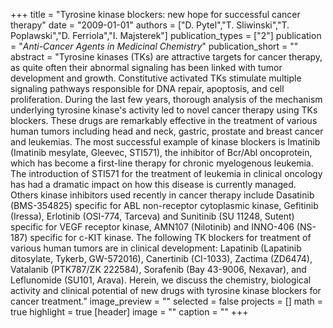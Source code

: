 +++
title = "Tyrosine kinase blockers: new hope for successful cancer therapy"
date = "2009-01-01"
authors = ["D. Pytel","T. Sliwinski","T. Poplawski","D. Ferriola","I. Majsterek"]
publication_types = ["2"]
publication = "_Anti-Cancer Agents in Medicinal Chemistry_"
publication_short = ""
abstract = "Tyrosine kinases (TKs) are attractive targets for cancer therapy, as quite often their abnormal signaling has been linked with tumor development and growth. Constitutive activated TKs stimulate multiple signaling pathways responsible for DNA repair, apoptosis, and cell proliferation. During the last few years, thorough analysis of the mechanism underlying tyrosine kinase's activity led to novel cancer therapy using TKs blockers. These drugs are remarkably effective in the treatment of various human tumors including head and neck, gastric, prostate and breast cancer and leukemias. The most successful example of kinase blockers is Imatinib (Imatinib mesylate, Gleevec, STI571), the inhibitor of Bcr/Abl oncoprotein, which has become a first-line therapy for chronic myelogenous leukemia. The introduction of STI571 for the treatment of leukemia in clinical oncology has had a dramatic impact on how this disease is currently managed. Others kinase inhibitors used recently in cancer therapy include Dasatinib (BMS-354825) specific for ABL non-receptor cytoplasmic kinase, Gefitinib (Iressa), Erlotinib (OSI-774, Tarceva) and Sunitinib (SU 11248, Sutent) specific for VEGF receptor kinase, AMN107 (Nilotinib) and INNO-406 (NS-187) specific for c-KIT kinase. The following TK blockers for treatment of various human tumors are in clinical development: Lapatinib (Lapatinib ditosylate, Tykerb, GW-572016), Canertinib (CI-1033), Zactima (ZD6474), Vatalanib (PTK787/ZK 222584), Sorafenib (Bay 43-9006, Nexavar), and Leflunomide (SU101, Arava). Herein, we discuss the chemistry, biological activity and clinical potential of new drugs with tyrosine kinase blockers for cancer treatment."
image_preview = ""
selected = false
projects = []
math = true
highlight = true
[header]
image = ""
caption = ""
+++

